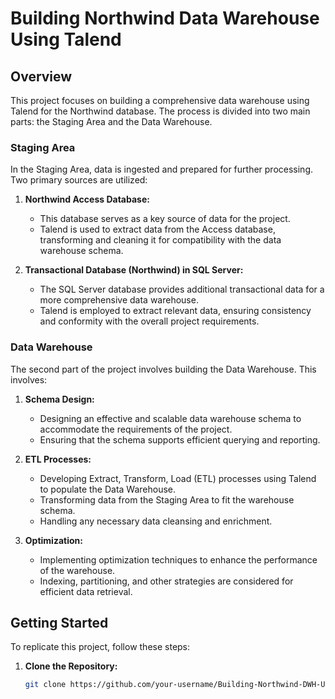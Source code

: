 # Building Northwind Data Warehouse Using Talend

## Overview

This project focuses on building a comprehensive data warehouse using Talend for the Northwind database. The process is divided into two main parts: the Staging Area and the Data Warehouse.

### Staging Area

In the Staging Area, data is ingested and prepared for further processing. Two primary sources are utilized:

1. **Northwind Access Database:**
   - This database serves as a key source of data for the project.
   - Talend is used to extract data from the Access database, transforming and cleaning it for compatibility with the data warehouse schema.

2. **Transactional Database (Northwind) in SQL Server:**
   - The SQL Server database provides additional transactional data for a more comprehensive data warehouse.
   - Talend is employed to extract relevant data, ensuring consistency and conformity with the overall project requirements.

### Data Warehouse

The second part of the project involves building the Data Warehouse. This involves:

1. **Schema Design:**
   - Designing an effective and scalable data warehouse schema to accommodate the requirements of the project.
   - Ensuring that the schema supports efficient querying and reporting.

2. **ETL Processes:**
   - Developing Extract, Transform, Load (ETL) processes using Talend to populate the Data Warehouse.
   - Transforming data from the Staging Area to fit the warehouse schema.
   - Handling any necessary data cleansing and enrichment.

3. **Optimization:**
   - Implementing optimization techniques to enhance the performance of the warehouse.
   - Indexing, partitioning, and other strategies are considered for efficient data retrieval.

## Getting Started

To replicate this project, follow these steps:

1. **Clone the Repository:**
   ```bash
   git clone https://github.com/your-username/Building-Northwind-DWH-Using-Talend.git

